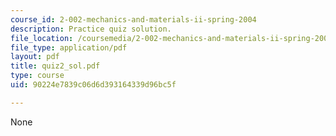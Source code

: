 ```yaml
---
course_id: 2-002-mechanics-and-materials-ii-spring-2004
description: Practice quiz solution.
file_location: /coursemedia/2-002-mechanics-and-materials-ii-spring-2004/90224e7839c06d6d393164339d96bc5f_quiz2_sol.pdf
file_type: application/pdf
layout: pdf
title: quiz2_sol.pdf
type: course
uid: 90224e7839c06d6d393164339d96bc5f

---
```

None